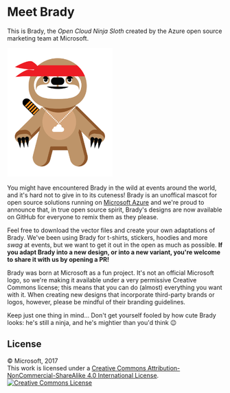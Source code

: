 # Meet Brady

This is Brady, the *Open Cloud Ninja Sloth* created by the Azure open source marketing team at Microsoft.

<img src="Brady.png" style="height: 300px; widht: auto" alt="Brady" />

You might have encountered Brady in the wild at events around the world, and it's hard not to give in to its cuteness! Brady is an unoffical mascot for open source solutions running on [Microsoft Azure](http://azure.com) and we're proud to announce that, in true open source spirit, Brady's designs are now available on GitHub for everyone to remix them as they please.

Feel free to download the vector files and create your own adaptations of Brady. We've been using Brady for t-shirts, stickers, hoodies and more _swag_ at events, but we want to get it out in the open as much as possible. **If you adapt Brady into a new design, or into a new variant, you're welcome to share it with us by opening a PR!**

Brady was born at Microsoft as a fun project. It's not an official Microsoft logo, so we're making it available under a very permissive Creative Commons license; this means that you can do (almost) everything you want with it. When creating new designs that incorporate third-party brands or logos, however, please be mindful of their branding guidelines.

Keep just one thing in mind… Don't get yourself fooled by how cute Brady looks: he's still a ninja, and he's mightier than you'd think 😉

## License

© Microsoft, 2017<br />
This work is licensed under a <a rel="license" href="http://creativecommons.org/licenses/by-nc-sa/4.0/">Creative Commons Attribution-NonCommercial-ShareAlike 4.0 International License</a>.<br />
<a rel="license" href="http://creativecommons.org/licenses/by-nc-sa/4.0/"><img alt="Creative Commons License" style="border-width:0" src="https://i.creativecommons.org/l/by-nc-sa/4.0/88x31.png" /></a>

